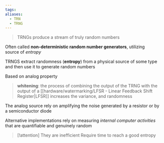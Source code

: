 ```yaml
---
tags: 
aliases:
  - TRN
  - TRNG
---
```

> TRNGs produce a stream of truly random numbers 

Often called **non-deterministic random number generators**, utilizing source of *entropy*

TRNGS extract randomness (**entropy**) from a physical source of some type and then use it to generate random numbers

Based on analog property

>**whitening**: the process of combining the output of the TRNG with the output of a [[hardware/watermarking/LFSR - Linear Feedback Shift Register|LFSR]] increases the variance, and randomness


The analog source rely on amplifying the noise generated by a resistor or by a semiconductor diode


Alternative implementations rely on measuring *internal computer activities* that are quantifiable and genuinely random



> [!attention] They are inefficient
> Require time to reach a good entropy

